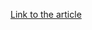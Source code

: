 [Link to the article](https://trellix.com/en-us/about/newsroom/stories/threat-labs/growling-bears-make-thunderous-noise.html)
